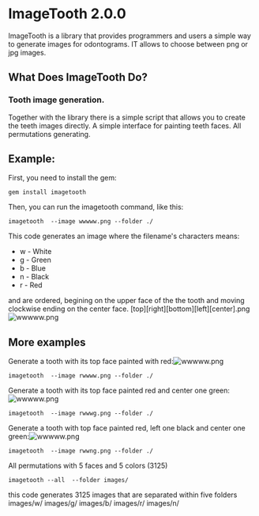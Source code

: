 
ImageTooth 2.0.0
================

ImageTooth is a library that provides programmers and users a simple way to generate images for odontograms. IT allows to choose between png or jpg images.

What Does ImageTooth Do?
------------------------

### Tooth image generation.

Together with the library there is a simple script that allows you to create the teeth images directly.
A simple interface for painting teeth faces.
All permutations generating.

Example:
-------

First, you need to install the gem:

    gem install imagetooth

Then, you can run the imagetooth command, like this:

    imagetooth  --image wwwww.png --folder ./

This code generates an image where the filename's characters means:

* w - White
* g - Green
* b - Blue
* n - Black
* r - Red

and are ordered, begining on the upper face of the the tooth and moving clockwise ending on the center face.
[top][right][bottom][left][center].png
![wwwww.png](https://github.com/gramos/imagetooth/blob/master/images/wwwww.png?raw=true)

More examples
-------------

Generate a tooth with its top face painted with red:![wwwww.png](https://github.com/gramos/imagetooth/blob/master/images/rwwww.png?raw=true)

    imagetooth  --image rwwww.png --folder ./

Generate a tooth with its top face painted red and center one green:![wwwww.png](https://github.com/gramos/imagetooth/blob/master/images/rwwwg.png?raw=true)

    imagetooth  --image rwwwg.png --folder ./

Generate a tooth with top face painted red, left one black and center one green:![wwwww.png](https://github.com/gramos/imagetooth/blob/master/images/rwwng.png?raw=true)

    imagetooth  --image rwwng.png --folder ./

All permutations with 5 faces and 5 colors (3125)

    imagetooth --all  --folder images/

this code generates 3125 images that are separated within five folders images/w/ images/g/ images/b/ images/r/ images/n/


